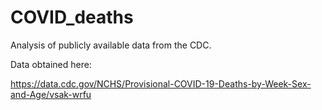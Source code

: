 # COVID_deaths
Analysis of publicly available data from the CDC.

Data obtained here: 

https://data.cdc.gov/NCHS/Provisional-COVID-19-Deaths-by-Week-Sex-and-Age/vsak-wrfu